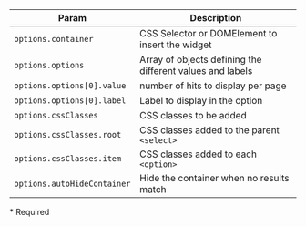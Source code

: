 | Param | Description |
| --- | --- |
|  <span class='attr-required'>`options.container`</span> | CSS Selector or DOMElement to insert the widget |
|  <span class='attr-required'>`options.options`</span> | Array of objects defining the different values and labels |
|  <span class='attr-required'>`options.options[0].value`</span> | number of hits to display per page |
|  <span class='attr-required'>`options.options[0].label`</span> | Label to display in the option |
|  <span class='attr-optional'>`options.cssClasses`</span> | CSS classes to be added |
|  <span class='attr-optional'>`options.cssClasses.root`</span> | CSS classes added to the parent `<select>` |
|  <span class='attr-optional'>`options.cssClasses.item`</span> | CSS classes added to each `<option>` |
|  <span class='attr-optional'>`options.autoHideContainer`</span> | Hide the container when no results match |

<p class="attr-legend">* <span>Required</span></p>

